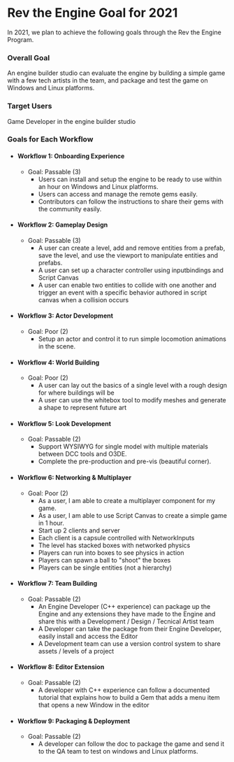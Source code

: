 # Rev the Engine Goal for 2021

In 2021, we plan to achieve the following goals through the Rev the Engine Program.

### Overall Goal

  An engine builder studio can evaluate the engine by building a simple game with a few tech artists in the team, and package and test the game on Windows and Linux  platforms.
  
### Target Users

  Game Developer in the engine builder studio

### Goals for Each Workflow

  * #### Workflow 1: Onboarding Experience
    * Goal: Passable (3)
      * Users can install and setup the engine to be ready to use within an hour on Windows and Linux platforms.
      * Users can access and manage the remote gems easily.
      * Contributors can follow the instructions to share their gems with the community easily.

  * #### Workflow 2: Gameplay Design
    * Goal: Passable (3)
      * A user can create a level, add and remove entities from a prefab, save the level, and use the viewport to manipulate entities and prefabs. 
      * A user can set up a character controller using inputbindings and Script Canvas
      * A user can enable two entities to collide with one another and trigger an event with a specific behavior authored in script canvas when a collision occurs

  * #### Workflow 3: Actor Development
    * Goal: Poor (2)
      * Setup an actor and control it to run simple locomotion animations in the scene.  

  * #### Workflow 4: World Building
    * Goal: Poor (2)
      * A user can lay out the basics of a single level with a rough design for where buildings will be
      * A user can use the whitebox tool to modify meshes and generate a shape to represent future art

  * #### Workflow 5: Look Development
    * Goal: Passable (2)
      * Support WYSIWYG for single model with multiple materials between DCC tools and O3DE.
      * Complete the pre-production and pre-vis (beautiful corner).

  * #### Workflow 6: Networking & Multiplayer
    * Goal: Poor (2)
      *  As a user, I am able to create a multiplayer component for my game.
      *  As a user, I am able to use Script Canvas to create a simple game in 1 hour.   
        *  Start up 2 clients and server   
        *  Each client is a capsule controlled with NetworkInputs   
        *  The level has stacked boxes with networked physics   
        *  Players can run into boxes to see physics in action   
        *  Players can spawn a ball to "shoot" the boxes   
        *  Players can be single entities (not a hierarchy)

  * #### Workflow 7: Team Building
    * Goal: Passable (2)
      * An Engine Developer (C++ experience) can package up the Engine and any extensions they have made to the Engine and share this with a Development / Design / Tecnical Artist team
      * A Developer can take the package from their Engine Developer, easily install and access the Editor
      * A Development team can use a version control system to share assets / levels of a project

  * #### Workflow 8: Editor Extension
    * Goal: Passable (2)
      * A developer with C++ experience can follow a documented tutorial that explains how to build a Gem that adds a menu item that opens a new Window in the editor

  * #### Workflow 9: Packaging & Deployment
    * Goal: Passable (2)
      * A developer can follow the doc to package the game and send it to the QA team to test on windows and Linux platforms.

